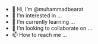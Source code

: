 - 👋 Hi, I’m @muhammadbearat
- 👀 I’m interested in ...
- 🌱 I’m currently learning ...
- 💞️ I’m looking to collaborate on ...
- 📫 How to reach me ...

<!---
muhammadbearat/muhammadbearat is a ✨ special ✨ repository because its `README.md` (this file) appears on your GitHub profile.
You can click the Preview link to take a look at your changes.
--->
